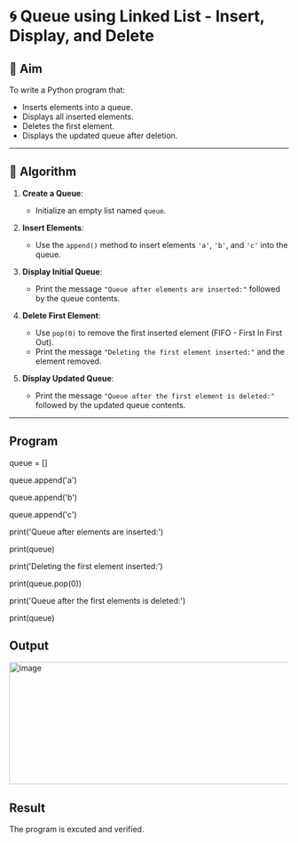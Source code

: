 # 🌀 Queue using Linked List - Insert, Display, and Delete

## 🎯 Aim

To write a Python program that:
- Inserts elements into a queue.
- Displays all inserted elements.
- Deletes the first element.
- Displays the updated queue after deletion.

---

## 🧠 Algorithm

1. **Create a Queue**:
   - Initialize an empty list named `queue`.

2. **Insert Elements**:
   - Use the `append()` method to insert elements `'a'`, `'b'`, and `'c'` into the queue.

3. **Display Initial Queue**:
   - Print the message `"Queue after elements are inserted:"` followed by the queue contents.

4. **Delete First Element**:
   - Use `pop(0)` to remove the first inserted element (FIFO - First In First Out).
   - Print the message `"Deleting the first element inserted:"` and the element removed.

5. **Display Updated Queue**:
   - Print the message `"Queue after the first element is deleted:"` followed by the updated queue contents.

---

## Program
queue = []

queue.append('a')

queue.append('b')

queue.append('c')

print('Queue after elements are inserted:')

print(queue)

print('Deleting the first element inserted:')

print(queue.pop(0))

print('Queue after the first elements is deleted:')

print(queue)

## Output
<img width="734" height="220" alt="image" src="https://github.com/user-attachments/assets/9185fccc-8985-4e5d-b3a9-1affe7e4824b" />

## Result
The program is excuted and verified.
